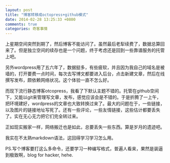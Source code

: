 ```yaml
---
layout: post
title: "博客转移成octopress+github模式"
date: 2014-02-28 13:25:33 +0800
comments: true
categories: 奇客事情
---
```


上星期空间突然到期了，然后博客不能访问了。虽然最后老犁续费了，数据总算回来了。但是独立空间的续存也是一个问题，终于考虑还是回到一些靠谱服务的托管上吧。

另外wordpress用了五六年了，数据挺多，有些疲软，并且因为我自己的域名是被墙的，打开要费一点时间，每次去写博文都要进入后台，点击新建文章，然后在线撰写发布，颇依赖网络状况。这个体验一直不怎么好。

而现下流行静态博客otcopress，我看了下默认主题不错的。托管在github空间下，又能以git来管理写文章，发布，感觉应该会是不错的。于是折腾了一上午，把环境建好，wordpress的文章也大致转换过来了。最大的问题在于，一些链接，以及图片的链接地址写死了。还有一些评论，一些友情链接，这些估计都要丢失了。实在无心无力把它们完全转过来。

正如现实搬家一样，网络搬迁也是如此，总要丢失一些东西。算是岁月的遗迹吧。

我实在不太熟markdown语法，这回得学习学习怎么用。

PS.写个博客要打这么多命令，还要学习一种编写格式，普遍人看来，果然是装逼到极致啊，blog for hacker, hehe.
